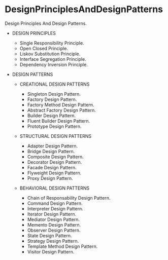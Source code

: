 # DesignPrinciplesAndDesignPatterns
Design Principles And Design Patterns.

* DESIGN PRINCIPLES
  - Single Responsibility Principle.
  - Open Closed Principle.
  - Liskov Substitution Principle.
  - Interface Segregation Principle.
  - Dependency Inversion Principle.
  
* DESIGN PATTERNS
  * CREATIONAL DESIGN PATTERNS
    - Singleton Design Pattern.
    - Factory Design Pattern.
    - Factory Method Design Pattern.
    - Abstract Factory Design Pattern.
    - Builder Design Pattern.
    - Fluent Builder Design Pattern.
    - Prototype Design Pattern.
  
  * STRUCTURAL DESIGN PATTERNS
    - Adapter Design Pattern.
    - Bridge Design Pattern.
    - Composite Design Pattern.
    - Decorator Design Pattern.
    - Facade Design Pattern.
    - Flyweight Design Pattern.
    - Proxy Design Pattern.
  
  * BEHAVIORAL DESIGN PATTERNS
    - Chain of Responsability Design Pattern.
    - Command Design Pattern.
    - Interpreter Design Pattern.
    - Iterator Design Pattern.
    - Mediator Design Pattern.
    - Memento Design Pattern.
    - Observer Design Pattern.
    - State Design Pattern.
    - Strategy Design Pattern.
    - Template Method Design Pattern.
    - Visitor Design Pattern.
